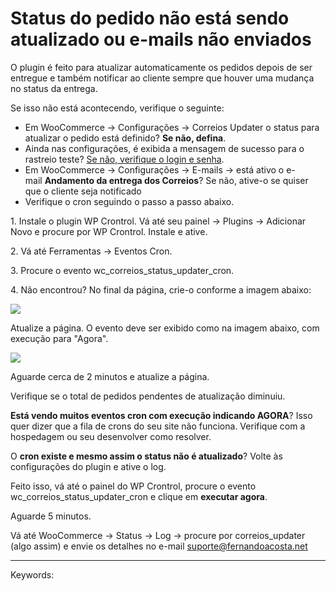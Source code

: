 # Status do pedido não está sendo atualizado ou e-mails não enviados

O plugin é feito para atualizar automaticamente os pedidos depois de ser entregue e também notificar ao cliente sempre que houver uma mudança no status da entrega.

Se isso não está acontecendo, verifique o seguinte:

-   Em WooCommerce -> Configurações -> Correios Updater o status para atualizar o pedido está definido? **Se não, defina**.
-   Ainda nas configurações, é exibida a mensagem de sucesso para o rastreio teste? [Se não, verifique o login e senha](http://ajuda.fernandoacosta.net/article/show/65719-dados-de-acesso-para-integrar-ao-plugin).
-   Em WooCommerce -> Configurações -> E-mails -> está ativo o e-mail **Andamento da entrega dos Correios**? Se não, ative-o se quiser que o cliente seja notificado
-   Verifique o cron seguindo o passo a passo abaixo.

1\. Instale o plugin WP Crontrol. Vá até seu painel -> Plugins -> Adicionar Novo e procure por WP Crontrol. Instale e ative.

2\. Vá até Ferramentas -> Eventos Cron.

3\. Procure o evento wc\_correios\_status\_updater\_cron.

4\. Não encontrou? No final da página, crie-o conforme a imagem abaixo:

[![](https://d29l98y0pmei9d.cloudfront.net/article/2624/68a48feb-98ff-4749-a682-4862e66007d1.jpg)](https://d29l98y0pmei9d.cloudfront.net/article/2624/68a48feb-98ff-4749-a682-4862e66007d1.jpg)

Atualize a página. O evento deve ser exibido como na imagem abaixo, com execução para "Agora".

[![](https://d29l98y0pmei9d.cloudfront.net/article/2624/da04dc59-02af-4936-8d36-541fcb379e7b.jpg)](https://d29l98y0pmei9d.cloudfront.net/article/2624/da04dc59-02af-4936-8d36-541fcb379e7b.jpg)

[](https://d29l98y0pmei9d.cloudfront.net/article/2624/35cbbd75-4158-4b74-8544-4755e2aa6b72.jpg)

Aguarde cerca de 2 minutos e atualize a página.

Verifique se o total de pedidos pendentes de atualização diminuiu.

**Está vendo muitos eventos cron com execução indicando AGORA**? Isso quer dizer que a fila de crons do seu site não funciona. Verifique com a hospedagem ou seu desenvolver como resolver.  

O **cron existe e mesmo assim o status não é atualizado**? Volte às configurações do plugin e ative o log.

Feito isso, vá até o painel do WP Crontrol, procure o evento wc\_correios\_status\_updater\_cron e clique em **executar agora**.

Aguarde 5 minutos.

Vá até WooCommerce -> Status -> Log -> procure por correios\_updater (algo assim) e envie os detalhes no e-mail suporte@fernandoacosta.net

___

Keywords: